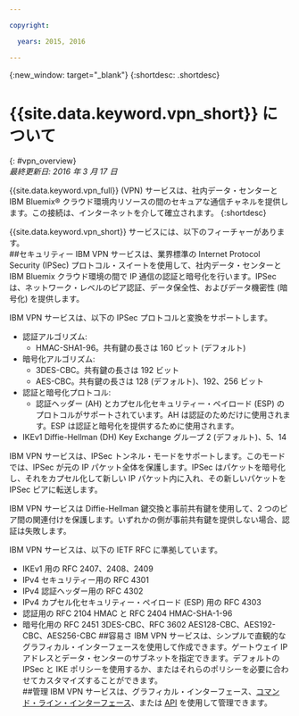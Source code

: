 ```yaml
---

copyright:

  years: 2015, 2016

---
```


{:new_window: target="_blank"}
{:shortdesc: .shortdesc}

# {{site.data.keyword.vpn_short}} について
{: #vpn_overview}  
*最終更新日: 2016 年 3 月 17 日*

{{site.data.keyword.vpn_full}} (VPN) サービスは、社内データ・センターと IBM Bluemix&reg; クラウド環境内リソースの間のセキュアな通信チャネルを提供します。この接続は、インターネットを介して確立されます。
{:shortdesc}

{{site.data.keyword.vpn_short}} サービスには、以下のフィーチャーがあります。  
##セキュリティー 
IBM VPN サービスは、業界標準の Internet Protocol Security (IPSec) プロトコル・スイートを使用して、社内データ・センターと IBM Bluemix クラウド環境の間で IP 通信の認証と暗号化を行います。IPSec は、ネットワーク・レベルのピア認証、データ保全性、およびデータ機密性 (暗号化) を提供します。

IBM VPN サービスは、以下の IPSec プロトコルと変換をサポートします。

* 認証アルゴリズム:
	* HMAC-SHA1-96。共有鍵の長さは 160 ビット (デフォルト)  
* 暗号化アルゴリズム:
	* 3DES-CBC。共有鍵の長さは 192 ビット
	* AES-CBC。共有鍵の長さは 128 (デフォルト)、192、256 ビット
* 認証と暗号化プロトコル:
	* 認証ヘッダー (AH) とカプセル化セキュリティー・ペイロード (ESP) のプロトコルがサポートされています。AH は認証のためだけに使用されます。ESP は認証と暗号化を提供するために使用されます。
* IKEv1 Diffie-Hellman (DH) Key Exchange グループ 2 (デフォルト)、5、14

IBM VPN サービスは、IPSec トンネル・モードをサポートします。このモードでは、IPSec が元の IP パケット全体を保護します。IPSec はパケットを暗号化し、それをカプセル化して新しい IP パケット内に入れ、その新しいパケットを IPSec ピアに転送します。 

IBM VPN サービスは Diffie-Hellman 鍵交換と事前共有鍵を使用して、2 つのピア間の関連付けを保護します。いずれかの側が事前共有鍵を提供しない場合、認証は失敗します。 
 
IBM VPN サービスは、以下の IETF RFC に準拠しています。

* IKEv1 用の RFC 2407、2408、2409
* IPv4 セキュリティー用の RFC 4301   
* IPv4 認証ヘッダー用の RFC 4302  
* IPv4 カプセル化セキュリティー・ペイロード (ESP) 用の RFC 4303  
* 認証用の RFC 2104 HMAC と RFC 2404 HMAC-SHA-1-96  
* 暗号化用の RFC 2451 3DES-CBC、RFC 3602 AES128-CBC、AES192-CBC、AES256-CBC
##容易さ
IBM VPN サービスは、シンプルで直観的なグラフィカル・インターフェースを使用して作成できます。ゲートウェイ IP アドレスとデータ・センターのサブネットを指定できます。デフォルトの IPSec と IKE ポリシーを使用するか、またはそれらのポリシーを必要に合わせてカスタマイズすることができます。  
##管理
IBM VPN サービスは、グラフィカル・インターフェース、[コマンド・ライン・インターフェース](../../cli/plugins/vpn/index.html)、または [API](https://new-console.ng.bluemix.net/apidocs/101) を使用して管理できます。

